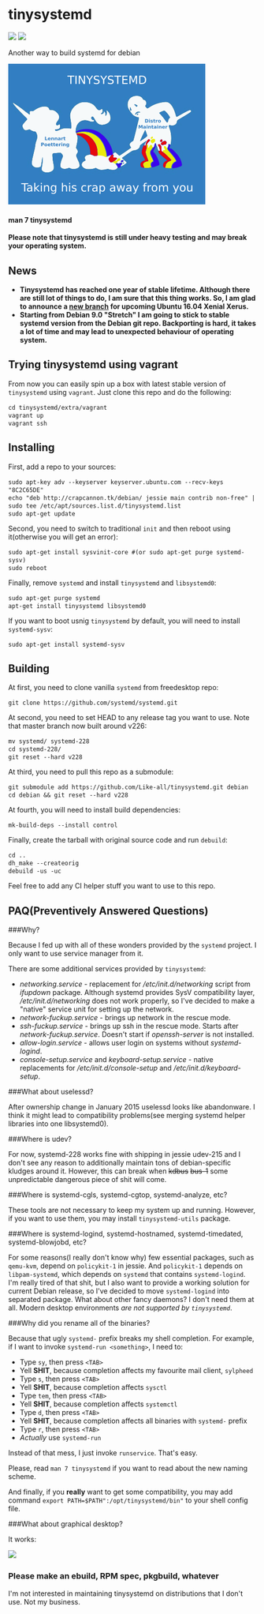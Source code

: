 # tinysystemd

[![](https://travis-ci.org/Like-all/tinysystemd-substrate.svg?branch=master)](https://travis-ci.org/Like-all/tinysystemd-substrate)
![](https://wasteland.ml/api/badges/current-version/tinysystemd/jessie/amd64?drop-cache=true)

Another way to build systemd for debian

![Tinysystemd logo](/extra/images/logo.png)

#### man 7 tinysystemd

**Please note that tinysystemd is still under heavy testing and may break your operating system.**

News
----

+ **Tinysystemd has reached one year of stable lifetime. Although there are still lot of things to do, I am sure that this thing works. So, I am glad to announce a [new branch](https://github.com/Like-all/tinysystemd/tree/ubuntu-xenial) for upcoming Ubuntu 16.04 Xenial Xerus.**
+ **Starting from Debian 9.0 "Stretch" I am going to stick to stable systemd version from the Debian git repo. Backporting is hard, it takes a lot of time and may lead to unexpected behaviour of operating system.**

Trying tinysystemd using vagrant
--------------------------------

From now you can easily spin up a box with latest stable version of `tinysystemd` using `vagrant`. Just clone this repo and do the following:

    cd tinysystemd/extra/vagrant
    vagrant up
    vagrant ssh

Installing
----------

First, add a repo to your sources:

    sudo apt-key adv --keyserver keyserver.ubuntu.com --recv-keys "8C2C65DE"
    echo "deb http://crapcannon.tk/debian/ jessie main contrib non-free" | sudo tee /etc/apt/sources.list.d/tinysystemd.list
    sudo apt-get update

Second, you need to switch to traditional `init` and then reboot using it(otherwise you will get an error):

    sudo apt-get install sysvinit-core #(or sudo apt-get purge systemd-sysv)
    sudo reboot

Finally, remove `systemd` and install `tinysystemd` and `libsystemd0`:

    sudo apt-get purge systemd
    apt-get install tinysystemd libsystemd0

If you want to boot usnig `tinysystemd` by default, you will need to install `systemd-sysv`:

    sudo apt-get install systemd-sysv

Building
--------

At first, you need to clone vanilla `systemd` from freedesktop repo:

    git clone https://github.com/systemd/systemd.git

At second, you need to set HEAD to any release tag you want to use. Note that master branch now built around v226:

    mv systemd/ systemd-228
    cd systemd-228/
    git reset --hard v228

At third, you need to pull this repo as a submodule:

    git submodule add https://github.com/Like-all/tinysystemd.git debian
    cd debian && git reset --hard v228

At fourth, you will need to install build dependencies:

    mk-build-deps --install control

Finally, create the tarball with original source code and run `debuild`:

    cd ..
    dh_make --createorig
    debuild -us -uc

Feel free to add any CI helper stuff you want to use to this repo.

PAQ(Preventively Answered Questions)
------------------------------------

###Why?

Because I fed up with all of these wonders provided by the `systemd` project. I only want to use service manager from it.

There are some additional services provided by `tinysystemd`:

+ *networking.service* - replacement for */etc/init.d/networking* script from *ifupdown* package. Although systemd provides SysV compatibility layer, */etc/init.d/networking* does not work properly, so I've decided to make a "native" service unit for setting up the network.
+ *network-fuckup.service* - brings up network in the rescue mode.
+ *ssh-fuckup.service* - brings up ssh in the rescue mode. Starts after *network-fuckup.service*. Doesn't start if *openssh-server* is not installed.
+ *allow-login.service* - allows user login on systems without *systemd-logind*.
+ *console-setup.service* and *keyboard-setup.service* - native replacements for */etc/init.d/console-setup* and */etc/init.d/keyboard-setup*.

###What about uselessd?

After ownership change in January 2015 uselessd looks like abandonware. I think it might lead to compatibility problems(see merging systemd helper libraries into one libsystemd0).

###Where is udev?

For now, systemd-228 works fine with shipping in jessie udev-215 and I don't see any reason to additionally maintain tons of debian-specific kludges around it. However, this can break when ~~kdbus~~ ~~bus-1~~ some unpredictable dangerous piece of shit will come.

###Where is systemd-cgls, systemd-cgtop, systemd-analyze, etc?

These tools are not necessary to keep my system up and running. However, if you want to use them, you may install `tinysystemd-utils` package.

###Where is systemd-logind, systemd-hostnamed, systemd-timedated, systemd-blowjobd, etc?

For some reasons(I really don't know why) few essential packages, such as `qemu-kvm`, depend on `policykit-1` in jessie. And `policykit-1` depends on `libpam-systemd`, which depends on `systemd` that contains `systemd-logind`. I'm really tired of that shit, but I also want to provide a working solution for current Debian release, so I've decided to move `systemd-logind` into separated package. What about other fancy daemons? I don't need them at all. Modern desktop environments *are not supported by `tinysystemd`*.

###Why did you rename all of the binaries?

Because that ugly `systemd-` prefix breaks my shell completion. For example, if I want to invoke `systemd-run <something>`, I need to:

+ Type `sy`, then press `<TAB>`
+ Yell **SHIT**, because completion affects my favourite mail client, `sylpheed`
+ Type `s`, then press `<TAB>`
+ Yell **SHIT**, because completion affects `sysctl`
+ Type `tem`, then press `<TAB>`
+ Yell **SHIT**, because completion affects `systemctl`
+ Type `d`, then press `<TAB>`
+ Yell **SHIT**, because completion affects all binaries with `systemd-` prefix
+ Type `r`, then press `<TAB>`
+ *Actually* use `systemd-run`

Instead of that mess, I just invoke `runservice`. That's easy.

Please, read `man 7 tinysystemd` if you want to read about the new naming scheme.

And finally, if you **really** want to get some compatibility, you may add command `export PATH=$PATH":/opt/tinysystemd/bin"` to your shell config file.

###What about graphical desktop?

It works:

![](http://wasteland.it-the-drote.tk/shot/debian/tinysystemd.png)

### Please make an ebuild, RPM spec, pkgbuild, whatever

I'm not interested in maintaining tinysystemd on distributions that I don't use. Not my business.
